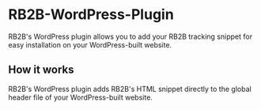 # RB2B-WordPress-Plugin
RB2B's WordPress plugin allows you to add your RB2B tracking snippet for easy installation on your WordPress-built website.

## How it works
RB2B's WordPress plugin adds RB2B's HTML snippet directly to the global header file of your WordPress-built website.
